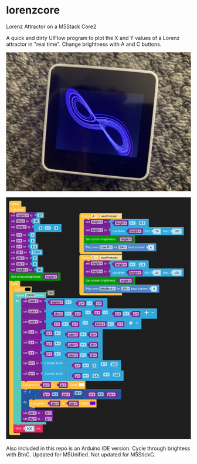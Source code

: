 # lorenzcore
Lorenz Attractor on a M5Stack Core2

A quick and dirty UIFlow program to plot the X and Y values of a Lorenz attractor in "real time". Change brightness with A and C buttons.

![alt text](lorenzcore.JPG)

![alt text](lorenzcore-blockly.png)

Also included in this repo is an Arduino IDE version. Cycle through brightess with BtnC. Updated for M5Unified. Not updated for M5StickC.




